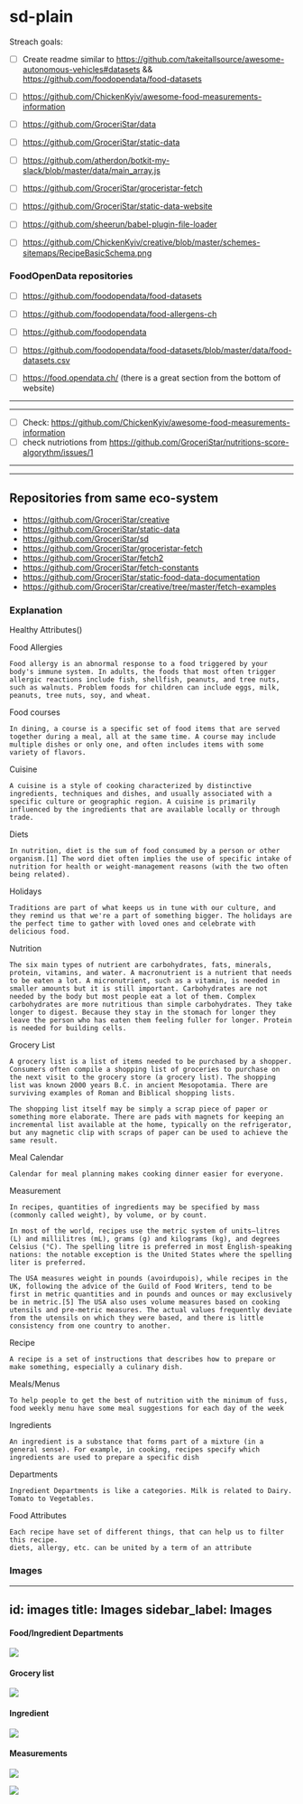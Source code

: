 # sd-plain


Streach goals:
- [ ] Create readme similar to https://github.com/takeitallsource/awesome-autonomous-vehicles#datasets && https://github.com/foodopendata/food-datasets


- [ ] https://github.com/ChickenKyiv/awesome-food-measurements-information





- [ ] https://github.com/GroceriStar/data


- [ ] https://github.com/GroceriStar/static-data

- [ ] https://github.com/atherdon/botkit-my-slack/blob/master/data/main_array.js

- [ ] https://github.com/GroceriStar/groceristar-fetch

- [ ] https://github.com/GroceriStar/static-data-website


- [ ] https://github.com/sheerun/babel-plugin-file-loader





- [ ] https://github.com/ChickenKyiv/creative/blob/master/schemes-sitemaps/RecipeBasicSchema.png


### FoodOpenData repositories

- [ ] https://github.com/foodopendata/food-datasets
- [ ] https://github.com/foodopendata/food-allergens-ch
- [ ] https://github.com/foodopendata
- [ ] https://github.com/foodopendata/food-datasets/blob/master/data/food-datasets.csv
- [ ] https://food.opendata.ch/ (there is a great section from the bottom of website)


----------------
-------------

- [ ] Check: https://github.com/ChickenKyiv/awesome-food-measurements-information
- [ ] check nutriotions from https://github.com/GroceriStar/nutritions-score-algorythm/issues/1

---------------
----------

## Repositories from same eco-system

- https://github.com/GroceriStar/creative
- https://github.com/GroceriStar/static-data
- https://github.com/GroceriStar/sd
- https://github.com/GroceriStar/groceristar-fetch
- https://github.com/GroceriStar/fetch2
- https://github.com/GroceriStar/fetch-constants
- https://github.com/GroceriStar/static-food-data-documentation
- https://github.com/GroceriStar/creative/tree/master/fetch-examples


### Explanation

Healthy Attributes()


Food Allergies

```
Food allergy is an abnormal response to a food triggered by your body's immune system. In adults, the foods that most often trigger allergic reactions include fish, shellfish, peanuts, and tree nuts, such as walnuts. Problem foods for children can include eggs, milk, peanuts, tree nuts, soy, and wheat.
```

<!-- Course folder contain  -->
Food courses

```
In dining, a course is a specific set of food items that are served together during a meal, all at the same time. A course may include multiple dishes or only one, and often includes items with some variety of flavors.
```

Сuisine

```
A cuisine is a style of cooking characterized by distinctive ingredients, techniques and dishes, and usually associated with a specific culture or geographic region. A cuisine is primarily influenced by the ingredients that are available locally or through trade.
```

Diets

```
In nutrition, diet is the sum of food consumed by a person or other organism.[1] The word diet often implies the use of specific intake of nutrition for health or weight-management reasons (with the two often being related).
```

Holidays

```
Traditions are part of what keeps us in tune with our culture, and they remind us that we're a part of something bigger. The holidays are the perfect time to gather with loved ones and celebrate with delicious food.
```


Nutrition

```
The six main types of nutrient are carbohydrates, fats, minerals, protein, vitamins, and water. A macronutrient is a nutrient that needs to be eaten a lot. A micronutrient, such as a vitamin, is needed in smaller amounts but it is still important. Carbohydrates are not needed by the body but most people eat a lot of them. Complex carbohydrates are more nutritious than simple carbohydrates. They take longer to digest. Because they stay in the stomach for longer they leave the person who has eaten them feeling fuller for longer. Protein is needed for building cells.
```


Grocery List
```
A grocery list is a list of items needed to be purchased by a shopper. Consumers often compile a shopping list of groceries to purchase on the next visit to the grocery store (a grocery list). The shopping list was known 2000 years B.C. in ancient Mesopotamia. There are surviving examples of Roman and Biblical shopping lists.

The shopping list itself may be simply a scrap piece of paper or something more elaborate. There are pads with magnets for keeping an incremental list available at the home, typically on the refrigerator, but any magnetic clip with scraps of paper can be used to achieve the same result.
```

Meal Calendar
```
Calendar for meal planning makes cooking dinner easier for everyone.
```

Measurement

```
In recipes, quantities of ingredients may be specified by mass (commonly called weight), by volume, or by count.

In most of the world, recipes use the metric system of units—litres (L) and millilitres (mL), grams (g) and kilograms (kg), and degrees Celsius (°C). The spelling litre is preferred in most English-speaking nations: the notable exception is the United States where the spelling liter is preferred.

The USA measures weight in pounds (avoirdupois), while recipes in the UK, following the advice of the Guild of Food Writers, tend to be first in metric quantities and in pounds and ounces or may exclusively be in metric.[5] The USA also uses volume measures based on cooking utensils and pre-metric measures. The actual values frequently deviate from the utensils on which they were based, and there is little consistency from one country to another.
```

Recipe

```
A recipe is a set of instructions that describes how to prepare or make something, especially a culinary dish.
```

Meals/Menus
```
To help people to get the best of nutrition with the minimum of fuss, food weekly menu have some meal suggestions for each day of the week
```

Ingredients

```
An ingredient is a substance that forms part of a mixture (in a general sense). For example, in cooking, recipes specify which ingredients are used to prepare a specific dish
```

Departments

```
Ingredient Departments is like a categories. Milk is related to Dairy. Tomato to Vegetables.
```

Food Attributes

```
Each recipe have set of different things, that can help us to filter this recipe.
diets, allergy, etc. can be united by a term of an attribute
```



### Images

---
id: images
title: Images
sidebar_label: Images
---

#### Food/Ingredient Departments

![](https://github.com/GroceriStar/creative/blob/master/fetch-examples/departments-structure.png)


#### Grocery list
![](https://github.com/GroceriStar/creative/blob/master/fetch-examples/grocery-list-structure.png)


#### Ingredient
![](https://github.com/GroceriStar/creative/blob/master/fetch-examples/ingredient-structure.png)


#### Measurements
![](https://github.com/GroceriStar/creative/blob/master/fetch-examples/measurements-structure.png)

![](https://github.com/GroceriStar/creative/blob/master/fetch-examples/measurements2.png)

